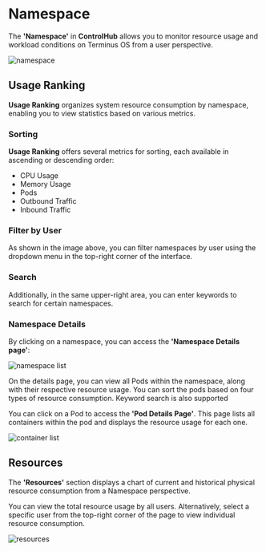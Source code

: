 # Namespace

The **'Namespace'** in **ControlHub** allows you to monitor resource usage and workload conditions on Terminus OS from a user perspective.

![namespace](/images/how-to/terminus/controlhub/namespace/01.jpg)

## Usage Ranking

**Usage Ranking** organizes system resource consumption by namespace, enabling you to view statistics based on various metrics.

### Sorting
**Usage Ranking** offers several metrics for sorting, each available in ascending or descending order:
- CPU Usage
- Memory Usage
- Pods
- Outbound Traffic
- Inbound Traffic

### Filter by User

As shown in the image above, you can filter namespaces by user using the dropdown menu in the top-right corner of the interface.

### Search

Additionally, in the same upper-right area, you can enter keywords to search for certain namespaces.

### Namespace Details

By clicking on a namespace, you can access the **'Namespace Details page'**:

![namespace list](/images/how-to/terminus/controlhub/namespace/02.jpg)

On the details page, you can view all Pods within the namespace, along with their respective resource usage. You can sort the pods based on four types of resource consumption. Keyword search is also supported

You can click on a Pod to access the **'Pod Details Page'**. This page lists all containers within the pod and displays the resource usage for each one.

![container list](/images/how-to/terminus/controlhub/namespace/03.jpg)

## Resources

The **'Resources'** section displays a chart of current and historical physical resource consumption from a Namespace perspective.

You can view the total resource usage by all users. Alternatively, select a specific user from the top-right corner of the page to view individual resource consumption.

![resources](/images/how-to/terminus/controlhub/namespace/04.jpg)
